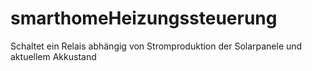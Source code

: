 # smarthomeHeizungssteuerung
Schaltet ein Relais abhängig von Stromproduktion der Solarpanele und aktuellem Akkustand
